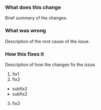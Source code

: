 ### What does this change

Brief summary of the changes.

### What was wrong

Description of the root cause of the issue.

### How this fixes it

Description of how the changes fix the issue.

1. fix1
2. fix2
 * subfix2
 * subfix2
3. fix3
